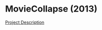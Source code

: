 MovieCollapse (2013)
=============

[Project Description](http://www.mikewesthad.com/project_video_collapse.html)
